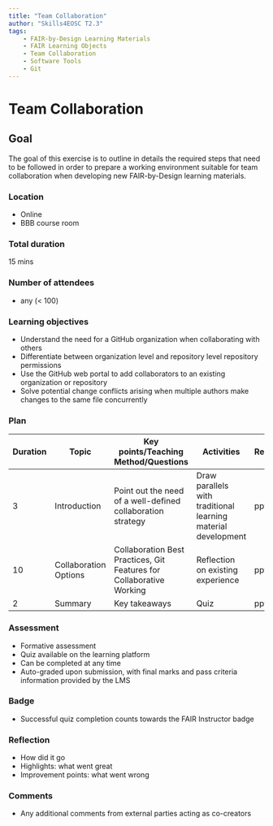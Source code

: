 ```yaml
---
title: "Team Collaboration"
author: "Skills4EOSC T2.3"
tags: 
    - FAIR-by-Design Learning Materials
    - FAIR Learning Objects
    - Team Collaboration
    - Software Tools
    - Git
---
```


# Team Collaboration

## Goal

The goal of this exercise is to outline in details the required steps that need to be followed in order to prepare a working environment suitable for team collaboration when developing new FAIR-by-Design learning materials.

### Location

- Online
- BBB course room

### Total duration

15 mins

### Number of attendees

- any (< 100)

### Learning objectives

- Understand the need for a GitHub organization when collaborating with others
- Differentiate between organization level and repository level repository permissions
- Use the GitHub web portal to add collaborators to an existing organization or repository
- Solve potential change conflicts arising when multiple authors make changes to the same file concurrently

### Plan

| Duration | Topic                    | Key points/Teaching Method/Questions                                                              | Activities                                                             | Resources             |
|----------|--------------------------|---------------------------------------------------------------------------------------------------|------------------------------------------------------------------------|-----------------------|
| 3        | Introduction             | Point out the need of a well-defined collaboration strategy                                       | Draw parallels with traditional learning material development          | pptx                  |
| 10       | Collaboration Options    | Collaboration Best Practices, Git Features for Collaborative Working                              | Reflection on existing experience                                      | pptx                  |
| 2        | Summary                  | Key takeaways                                                                                     | Quiz                                                                   | pptx                  |

### Assessment

- Formative assessment
- Quiz available on the learning platform
- Can be completed at any time
- Auto-graded upon submission, with final marks and pass criteria information provided by the LMS

### Badge

- Successful quiz completion counts towards the FAIR Instructor badge

### Reflection

- How did it go
- Highlights: what went great
- Improvement points: what went wrong

### Comments

- Any additional comments from external parties acting as co-creators